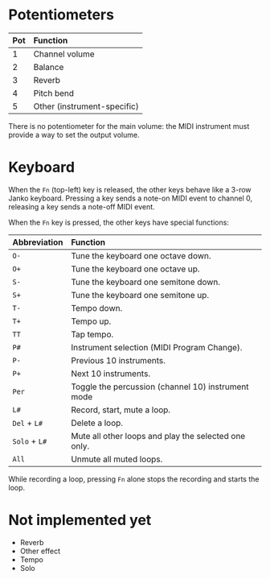 
Potentiometers
==============

| Pot | Function                    |
|:----|:----------------------------|
| 1   | Channel volume              |
| 2   | Balance                     |
| 3   | Reverb                      |
| 4   | Pitch bend                  |
| 5   | Other (instrument-specific) |

There is no potentiometer for the main volume: the MIDI instrument must provide
a way to set the output volume.

Keyboard
========

When the `Fn` (top-left) key is released, the other keys behave like a 3-row Janko keyboard.
Pressing a key sends a note-on MIDI event to channel 0, releasing a key sends a note-off MIDI event.

When the `Fn` key is pressed, the other keys have special functions:

| Abbreviation  | Function                                             |
|:--------------|:-----------------------------------------------------|
| `O-`          | Tune the keyboard one octave down.                   |
| `O+`          | Tune the keyboard one octave up.                     |
| `S-`          | Tune the keyboard one semitone down.                 |
| `S+`          | Tune the keyboard one semitone up.                   |
| `T-`          | Tempo down.                                          |
| `T+`          | Tempo up.                                            |
| `TT`          | Tap tempo.                                           |
| `P#`          | Instrument selection (MIDI Program Change).          |
| `P-`          | Previous 10 instruments.                             |
| `P+`          | Next 10 instruments.                                 |
| `Per`         | Toggle the percussion (channel 10) instrument mode   |
| `L#`          | Record, start, mute a loop.                          |
| `Del` + `L#`  | Delete a loop.                                       |
| `Solo` + `L#` | Mute all other loops and play the selected one only. |
| `All`         | Unmute all muted loops.                              |

While recording a loop, pressing `Fn` alone stops the recording and starts the loop.

Not implemented yet
===================

* Reverb
* Other effect
* Tempo
* Solo
